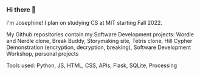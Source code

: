 ### Hi there 👋

I'm Josephine! I plan on studying CS at MIT starting Fall 2022.

My Github repositories contain my Software Development projects: Wordle and Nerdle clone, Break Buddy, Storymaking site, Tetris clone, Hill Cypher Demonstration (encryption, decryption, breaking), Software Development Workshop, personal projects

Tools used: Python, JS, HTML, CSS, APIs, Flask, SQLite, Processing

<!--
**josephinelee1234/josephinelee1234** is a ✨ _special_ ✨ repository because its `README.md` (this file) appears on your GitHub profile.

Here are some ideas to get you started:

- 🔭 I’m currently working on ...
- 🌱 I’m currently learning ...
- 👯 I’m looking to collaborate on ...
- 🤔 I’m looking for help with ...
- 💬 Ask me about ...
- 📫 How to reach me: ...
- 😄 Pronouns: ...
- ⚡ Fun fact: ...
-->
